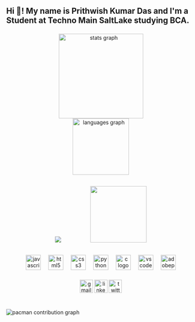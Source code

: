 <h2 align="left">Hi 👋! My name is Prithwish Kumar Das and I'm a Student at Techno Main SaltLake studying BCA.</h2>

###

<div align="center">
  <img src="https://github-readme-stats.vercel.app/api?username=prithwish007&hide_title=false&hide_rank=false&show_icons=true&include_all_commits=true&count_private=true&disable_animations=false&theme=dark&locale=en&hide_border=false" height="225" alt="stats graph"  /><br>
  <img src="https://github-readme-stats.vercel.app/api/top-langs?username=prithwish007&locale=en&hide_title=false&layout=compact&card_width=320&langs_count=5&theme=dark&hide_border=false" height="150" alt="languages graph"  />
</div>

##





<div align="center">
<img src="https://count.getloli.com/@prithwish007?theme=original-new" />
  <span>
    ㅤㅤㅤ⠀⠀⠀
  </span>
<img  height="150" src="https://i.imgflip.com/65efzo.gif" />
</div>

##

<div align="center">
  <img src="https://cdn.jsdelivr.net/gh/devicons/devicon/icons/javascript/javascript-original.svg" height="40" alt="javascript logo"  />
  <img width="12" />
  <img src="https://cdn.jsdelivr.net/gh/devicons/devicon/icons/html5/html5-original.svg" height="40" alt="html5 logo"  />
  <img width="12" />
  <img src="https://cdn.jsdelivr.net/gh/devicons/devicon/icons/css3/css3-original.svg" height="40" alt="css3 logo"  />
  <img width="12" />
  <img src="https://cdn.jsdelivr.net/gh/devicons/devicon/icons/python/python-original.svg" height="40" alt="python logo"  />
  <img width="12" />
  <img src="https://cdn.jsdelivr.net/gh/devicons/devicon/icons/c/c-original.svg" height="40" alt="c logo"  />
  <img width="12" />
  <img src="https://cdn.jsdelivr.net/gh/devicons/devicon/icons/vscode/vscode-original.svg" height="40" alt="vscode logo"  />
  <img width="12" />
  <img src="https://skillicons.dev/icons?i=pr" height="40" alt="adobepremierepro logo"  />
</div>

###

<div align="center">
  <img src="https://img.shields.io/static/v1?message=Gmail&logo=gmail&label=&color=D14836&logoColor=white&labelColor=&style=for-the-badge" height="35" alt="gmail logo"  />
  <img src="https://img.shields.io/static/v1?message=LinkedIn&logo=linkedin&label=&color=0077B5&logoColor=white&labelColor=&style=for-the-badge" height="35" alt="linkedin logo"  />
  <img src="https://img.shields.io/static/v1?message=Twitter&logo=twitter&label=&color=1DA1F2&logoColor=white&labelColor=&style=for-the-badge" height="35" alt="twitter logo"  />
</div>

###

<br clear="both">

<picture>
  <source media="(prefers-color-scheme: dark)" srcset="https://raw.githubusercontent.com/prithwish007/prithwish007/output/pacman-contribution-graph-dark.svg">
  <source media="(prefers-color-scheme: light)" srcset="https://raw.githubusercontent.com/prithwish007/prithwish007/output/pacman-contribution-graph.svg">
  <img alt="pacman contribution graph" src="https://raw.githubusercontent.com/prithwish007/prithwish007/output/pacman-contribution-graph.svg">
</picture>

###
